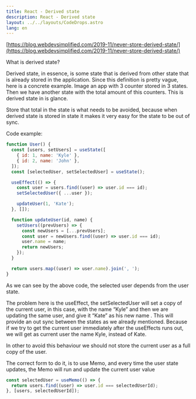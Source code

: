 ```yaml
---
title: React - Derived state
description: React - Derived state
layout: ../../layouts/CodeDrops.astro
lang: en
---
```


[https://blog.webdevsimplified.com/2019-11/never-store-derived-state/](https://blog.webdevsimplified.com/2019-11/never-store-derived-state/)

What is derived state?

Derived state, in essence, is some state that is derived from other state that is already stored in the application. Since this definition is pretty vague, here is a concrete example. Image an app with 3 counter stored in 3 states. Then we have another state with the total amount of this counters. This is derived state in is glance.

Store that total in the state is what needs to be avoided, because when derived state is stored in state it makes it very easy for the state to be out of sync.

Code example:

```jsx
function User() {
  const [users, setUsers] = useState([
    { id: 1, name: 'Kyle' },
    { id: 2, name: 'John' },
  ]);
  const [selectedUser, setSelectedUser] = useState();

  useEffect(() => {
    const user = users.find((user) => user.id === id);
    setSelectedUser({ ...user });

    updateUser(1, 'Kate');
  }, []);

  function updateUser(id, name) {
    setUsers((prevUsers) => {
      const newUsers = [...prevUsers];
      const user = newUsers.find((user) => user.id === id);
      user.name = name;
      return newUsers;
    });
  }

  return users.map((user) => user.name).join(', ');
}
```

As we can see by the above code, the selected user depends from the user state.

The problem here is the useEffect, the setSelectedUser will set a copy of the current user, in this case, with the name “Kyle” and then we are updating the same user, and give it “Kate” as his new name . This will provide an out sync between the states as we already mentioned. Because if we try to get the current user immediately after the useEffects runs out, we will get as current user the name Kyle, instead of Kate.

In other to avoid this behaviour we should not store the current user as a full copy of the user.

The correct form to do it, is to use Memo, and every time the user state updates, the Memo will run and update the current user value

```jsx
const selectedUser = useMemo(() => {
  return users.find((user) => user.id === selectedUserId);
}, [users, selectedUserId]);
```
